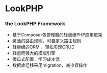 # LookPHP
### the LookPHP Framework
- 基于Composer包管理器的轻量级PHP应用框架
- 灵活的路由规则，可自定义路由规则
- 轻量级的ORM ，轻松实现CRUD
- 轻量而强大的模版引擎
- 傻瓜式配置，学习成本低
- 数据库迁移采用migration，减少误操作


